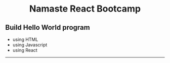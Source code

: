 # <p align="center">Namaste React Bootcamp</p>

## Build Hello World program

- using HTML
- using Javascript
- using React

---
